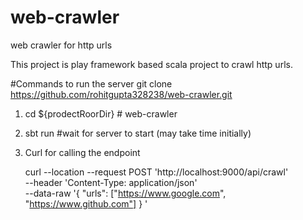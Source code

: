 # web-crawler
web crawler for http urls

This project is play framework based scala project to crawl http urls.

#Commands to run the server
git clone https://github.com/rohitgupta328238/web-crawler.git

1. cd ${prodectRoorDir}         # web-crawler

2. sbt run                 #wait for server to start (may take time initially)

3. Curl for calling the endpoint


    curl --location --request POST 'http://localhost:9000/api/crawl' \
    --header 'Content-Type: application/json' \
    --data-raw '{
    "urls": ["https://www.google.com", "https://www.github.com"]
    }   '